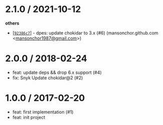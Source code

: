 
2.1.0 / 2021-10-12
==================

**others**
  * [[`92386c7`](http://github.com/eggjs/egg-watcher-chokidar/commit/92386c735f22f908abf578a5b1ed1676e629feff)] - dpes: update chokidar to 3.x (#6) (mansonchor.github.com <<mansonchor1987@gmail.com>>)

2.0.0 / 2018-02-24
==================

  * feat: update deps && drop 6.x support (#4)
  * fix: Snyk Update chokidar@2 (#2)

1.0.0 / 2017-02-20
==================

  * feat: first implementation (#1)
  * feat: init project
